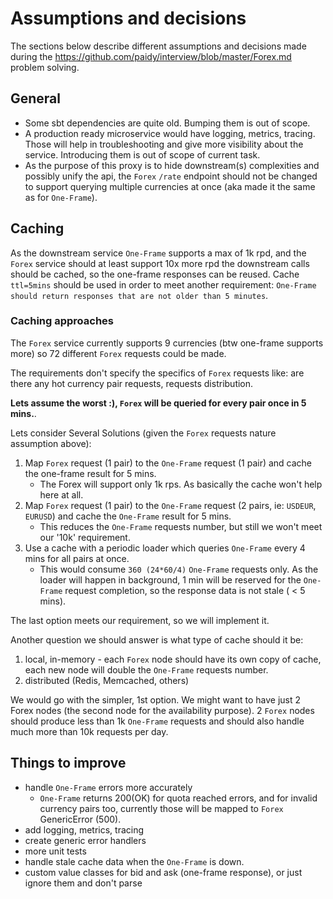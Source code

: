 # Assumptions and decisions
The sections below describe different assumptions and decisions made during the https://github.com/paidy/interview/blob/master/Forex.md problem solving.
 
## General
 - Some sbt dependencies are quite old. Bumping them is out of scope.
 - A production ready microservice would have logging, metrics, tracing. Those will help in troubleshooting and give more visibility about the service. Introducing them is out of scope of current task.
 - As the purpose of this proxy is to hide downstream(s) complexities and possibly unify the api, the `Forex` `/rate` endpoint should not be changed to support querying multiple currencies at once (aka made it the same as for `One-Frame`).

## Caching
As the downstream service `One-Frame` supports a max of 1k rpd, and the `Forex` service should at least support 10x more rpd the downstream calls should be cached, so the one-frame responses can be reused.
Cache `ttl=5mins` should be used in order to meet another requirement: `One-Frame should return responses that are not older than 5 minutes`.

### Caching approaches
The `Forex` service currently supports 9 currencies (btw one-frame supports more) so 72 different `Forex` requests could be made.

The requirements don't specify the specifics of `Forex` requests like: are there any hot currency pair requests, requests distribution.

**Lets assume the worst :), `Forex` will be queried for every pair once in 5 mins.**. 

Lets consider Several Solutions (given the `Forex` requests nature assumption above):
 1. Map `Forex` request (1 pair) to the `One-Frame` request (1 pair) and cache the one-frame result for 5 mins.
    - The Forex will support only 1k rps. As basically the cache won't help here at all.
 2. Map `Forex` request (1 pair) to the `One-Frame` request (2 pairs, ie: `USDEUR`, `EURUSD`) and cache the `One-Frame` result for 5 mins. 
    - This reduces the `One-Frame` requests number, but still we won't meet our '10k' requirement.
 3. Use a cache with a periodic loader which queries `One-Frame` every 4 mins for all pairs at once.
    - This would consume `360 (24*60/4)` `One-Frame` requests only. As the loader will happen in background, 
    1 min will be reserved for the `One-Frame` request completion, so the response data is not stale ( < 5 mins).
 
 The last option meets our requirement, so we will implement it. 
 
 Another question we should answer is what type of cache should it be:
  1. local, in-memory
    - each `Forex` node should have its own copy of cache, each new node will double the `One-Frame` requests number.
  2. distributed (Redis, Memcached, others)
 
 We would go with the simpler, 1st option. 
 We might want to have just 2 Forex nodes (the second node for the availability purpose).
 2 `Forex` nodes should produce less than 1k `One-Frame` requests and should also handle much more than 10k requests per day.


## Things to improve
 - handle `One-Frame` errors more accurately
   - `One-Frame` returns 200(OK) for quota reached errors, and for invalid currency pairs too, currently those will be mapped to `Forex` GenericError (500).
 - add logging, metrics, tracing
 - create generic error handlers
 - more unit tests
 - handle stale cache data when the `One-Frame` is down.
 - custom value classes for bid and ask (one-frame response), or just ignore them and don't parse
